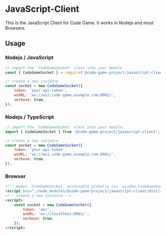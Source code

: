 # JavaScript-Client

This is the JavaScript Client for Code Game. It works in Nodejs and most Browsers.

## Usage

### Nodejs / JavaScript

```javascript
// import the `CodeGameSocket` class into your module
const { CodeGameSocket } = require('@code-game-project/javascript-client');

// create a new instance
const socket = new CodeGameSocket({
	token: 'your-api-token',
	wsURL: 'ws://ws1.code-game.example.com:8081/',
	verbose: true,
});
```

### Nodejs / TypeScript

```javascript
// import the `CodeGameSocket` class into your module
import { CodeGameSocket } from '@code-game-project/javascript-client';

// create a new instance
const socket = new CodeGameSocket({
	token: 'your-api-token',
	wsURL: 'ws://ws1.code-game.example.com:8081/',
	verbose: true,
});
```

### Browser

```html
<!-- makes `CodeGameSocket` accessable globally (as `window.CodeGameSocket`) -->
<script src="./node_modules/@code-game-project/javascript-client/dist/index.js"></script>
<!-- create a new instance -->
<script>
	const socket = new CodeGameSocket({
		token: 'abc',
		wsURL: 'ws://localhost:8081/',
		verbose: true,
	});
</script>
```
